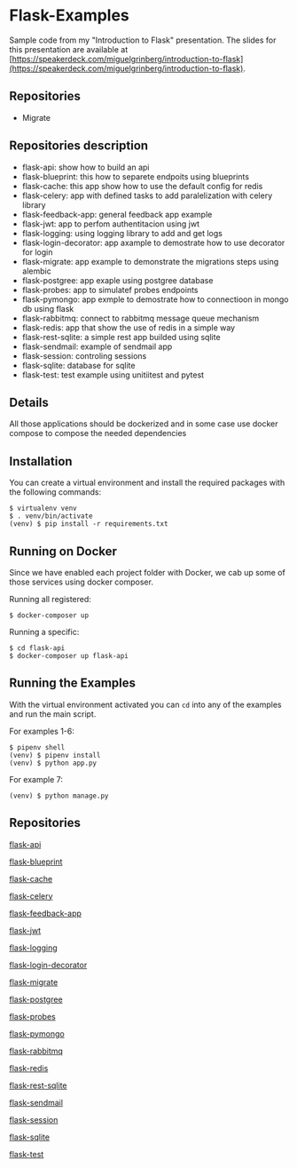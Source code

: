 Flask-Examples
===========

Sample code from my "Introduction to Flask" presentation. 
The slides for this presentation are available at [https://speakerdeck.com/miguelgrinberg/introduction-to-flask](https://speakerdeck.com/miguelgrinberg/introduction-to-flask).


Repositories
------------
- Migrate

Repositories description
------------

- flask-api: show how to build an api
- flask-blueprint: this how to separete endpoits using blueprints
- flask-cache: this app show how to use the default config for redis
- flask-celery: app with defined tasks to add paralelization with celery library
- flask-feedback-app: general feedback app example
- flask-jwt: app to perfom authentitacion using jwt
- flask-logging: using logging library to add and get logs
- flask-login-decorator: app axample to demostrate how to use decorator for login
- flask-migrate: app example to demonstrate the migrations steps using alembic
- flask-postgree: app exaple using postgree database
- flask-probes: app to simulatef probes endpoints
- flask-pymongo: app exmple to demostrate how to connectioon in mongo db using flask
- flask-rabbitmq: connect to rabbitmq message queue mechanism
- flask-redis: app that show the use of redis in a simple way
- flask-rest-sqlite: a simple rest app builded using sqlite
- flask-sendmail: example of sendmail app
- flask-session: controling sessions
- flask-sqlite: database for sqlite
- flask-test: test example using unitiitest and pytest


Details
------------

All those applications should be dockerized and in some case use docker compose to compose the needed dependencies

Installation
------------

You can create a virtual environment and install the required packages with the following commands:

    $ virtualenv venv
    $ . venv/bin/activate
    (venv) $ pip install -r requirements.txt

Running on Docker
--------------------

Since we have enabled each project folder with Docker, we cab up some of those services using docker composer.

Running all registered:

    $ docker-composer up

Running a specific:

    $ cd flask-api
    $ docker-composer up flask-api


Running the Examples
--------------------

With the virtual environment activated you can `cd` into any of the examples and run the main script.

For examples 1-6:

    $ pipenv shell
    (venv) $ pipenv install
    (venv) $ python app.py

For example 7:

    (venv) $ python manage.py


Repositories
--------------------

[flask-api](https://github.com/danielcn/flask-all/tree/master/flask-api)

[flask-blueprint](https://github.com/danielcn/flask-all/tree/master/flask-blueprint)

[flask-cache](https://github.com/danielcn/flask-all/tree/master/flask-cache)

[flask-celery](https://github.com/danielcn/flask-all/tree/master/flask-celery)

[flask-feedback-app](https://git-scm.com/book/en/v2/Git-Tools-Submodules)

[flask-jwt](https://github.com/danielcn/flask-all/tree/master/flask-jwt)

[flask-logging](https://github.com/danielcn/flask-all/tree/master/flask-logging)

[flask-login-decorator](https://github.com/danielcn/flask-all/tree/master/flask-login-decorator)

[flask-migrate](https://github.com/danielcn/flask-all/tree/master/flask-migrate)

[flask-postgree](https://git-scm.com/book/en/v2/Git-Tools-Submodules)

[flask-probes](https://github.com/danielcn/flask-all/tree/master/flask-probes)

[flask-pymongo](https://github.com/danielcn/flask-all/tree/master/flask-pymongo)

[flask-rabbitmq](https://git-scm.com/book/en/v2/Git-Tools-Submodules)

[flask-redis](https://github.com/danielcn/flask-all/tree/master/flask-redis)

[flask-rest-sqlite](https://github.com/danielcn/flask-all/tree/master/flask-rest-sqlite)

[flask-sendmail](https://git-scm.com/book/en/v2/Git-Tools-Submodules)

[flask-session](https://github.com/danielcn/flask-all/tree/master/flask-session)

[flask-sqlite](https://github.com/danielcn/flask-all/tree/master/flask-sqlite)

[flask-test](https://github.com/danielcn/flask-all/tree/master/flask-test)
